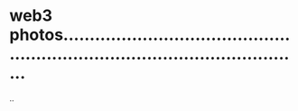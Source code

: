 # web3 photos...................................................................................................
..
